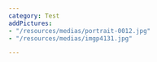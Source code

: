 ```yaml
---
category: Test
addPictures:
- "/resources/medias/portrait-0012.jpg"
- "/resources/medias/imgp4131.jpg"

---
```

